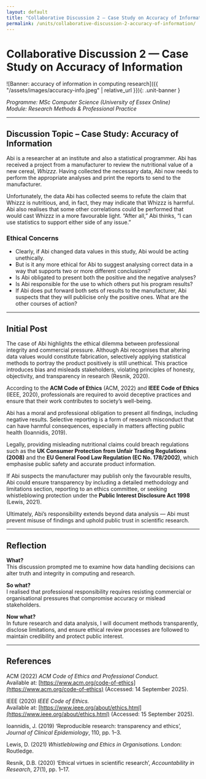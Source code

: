 ```yaml
---
layout: default
title: "Collaborative Discussion 2 — Case Study on Accuracy of Information"
permalink: /units/collaborative-discussion-2-accuracy-of-information/
---
```


# Collaborative Discussion 2 — Case Study on Accuracy of Information
![Banner: accuracy of information in computing research]({{ "/assets/images/accuracy-info.jpeg" | relative_url }}){: .unit-banner }

_Programme: MSc Computer Science (University of Essex Online)_  
_Module: Research Methods & Professional Practice_

---

## Discussion Topic – Case Study: Accuracy of Information

Abi is a researcher at an institute and also a statistical programmer. Abi has received a project from a manufacturer to review the nutritional value of a new cereal, *Whizzz*. Having collected the necessary data, Abi now needs to perform the appropriate analyses and print the reports to send to the manufacturer.  

Unfortunately, the data Abi has collected seems to refute the claim that Whizzz is nutritious, and, in fact, they may indicate that Whizzz is harmful. Abi also realises that some other correlations could be performed that would cast Whizzz in a more favourable light. “After all,” Abi thinks, “I can use statistics to support either side of any issue.”

### Ethical Concerns

- Clearly, if Abi changed data values in this study, Abi would be acting unethically.  
- But is it any more ethical for Abi to suggest analysing correct data in a way that supports two or more different conclusions?  
- Is Abi obligated to present both the positive and the negative analyses?  
- Is Abi responsible for the use to which others put his program results?  
- If Abi does put forward both sets of results to the manufacturer, Abi suspects that they will publicise only the positive ones. What are the other courses of action?

---

## Initial Post

The case of Abi highlights the ethical dilemma between professional integrity and commercial pressure. Although Abi recognises that altering data values would constitute fabrication, selectively applying statistical methods to portray the product positively is still unethical. This practice introduces bias and misleads stakeholders, violating principles of honesty, objectivity, and transparency in research (Resnik, 2020).  

According to the **ACM Code of Ethics** (ACM, 2022) and **IEEE Code of Ethics** (IEEE, 2020), professionals are required to avoid deceptive practices and ensure that their work contributes to society’s well-being.  

Abi has a moral and professional obligation to present all findings, including negative results. Selective reporting is a form of research misconduct that can have harmful consequences, especially in matters affecting public health (Ioannidis, 2019).  

Legally, providing misleading nutritional claims could breach regulations such as the **UK Consumer Protection from Unfair Trading Regulations (2008)** and the **EU General Food Law Regulation (EC No. 178/2002)**, which emphasise public safety and accurate product information.  

If Abi suspects the manufacturer may publish only the favourable results, Abi could ensure transparency by including a detailed methodology and limitations section, reporting to an ethics committee, or seeking whistleblowing protection under the **Public Interest Disclosure Act 1998** (Lewis, 2021).  

Ultimately, Abi’s responsibility extends beyond data analysis — Abi must prevent misuse of findings and uphold public trust in scientific research.

---

## Reflection

**What?**  
This discussion prompted me to examine how data handling decisions can alter truth and integrity in computing and research.  

**So what?**  
I realised that professional responsibility requires resisting commercial or organisational pressures that compromise accuracy or mislead stakeholders.  

**Now what?**  
In future research and data analysis, I will document methods transparently, disclose limitations, and ensure ethical review processes are followed to maintain credibility and protect public interest.

---

## References

ACM (2022) *ACM Code of Ethics and Professional Conduct.*  
Available at: [https://www.acm.org/code-of-ethics](https://www.acm.org/code-of-ethics) (Accessed: 14 September 2025).

IEEE (2020) *IEEE Code of Ethics.*  
Available at: [https://www.ieee.org/about/ethics.html](https://www.ieee.org/about/ethics.html) (Accessed: 15 September 2025).

Ioannidis, J. (2019) ‘Reproducible research: transparency and ethics’, *Journal of Clinical Epidemiology*, 110, pp. 1–3.

Lewis, D. (2021) *Whistleblowing and Ethics in Organisations.* London: Routledge.

Resnik, D.B. (2020) ‘Ethical virtues in scientific research’, *Accountability in Research*, 27(1), pp. 1–17.
